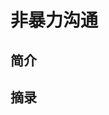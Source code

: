 <!--
 * @Description: 非暴力沟通
 * @Date: 2020-03-02 14:09:17
 * @LastEditors: 关耳听风
 * @LastEditTime: 2020-03-02 14:14:41
 -->

# 非暴力沟通

## 简介



## 摘录





